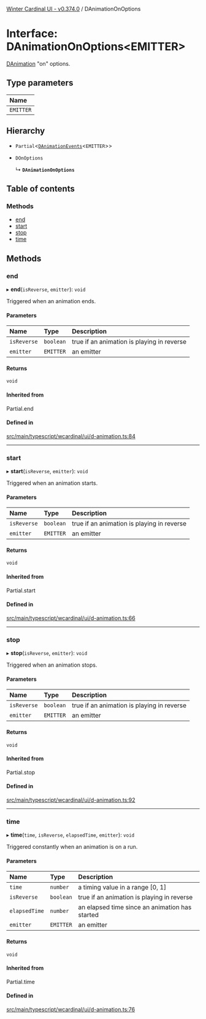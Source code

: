 [Winter Cardinal UI - v0.374.0](../index.md) / DAnimationOnOptions

# Interface: DAnimationOnOptions\<EMITTER\>

[DAnimation](DAnimation.md) "on" options.

## Type parameters

| Name |
| :------ |
| `EMITTER` |

## Hierarchy

- `Partial`\<[`DAnimationEvents`](DAnimationEvents.md)\<`EMITTER`\>\>

- `DOnOptions`

  ↳ **`DAnimationOnOptions`**

## Table of contents

### Methods

- [end](DAnimationOnOptions.md#end)
- [start](DAnimationOnOptions.md#start)
- [stop](DAnimationOnOptions.md#stop)
- [time](DAnimationOnOptions.md#time)

## Methods

### end

▸ **end**(`isReverse`, `emitter`): `void`

Triggered when an animation ends.

#### Parameters

| Name | Type | Description |
| :------ | :------ | :------ |
| `isReverse` | `boolean` | true if an animation is playing in reverse |
| `emitter` | `EMITTER` | an emitter |

#### Returns

`void`

#### Inherited from

Partial.end

#### Defined in

[src/main/typescript/wcardinal/ui/d-animation.ts:84](https://github.com/winter-cardinal/winter-cardinal-ui/blob/v0.310.1/src/main/typescript/wcardinal/ui/d-animation.ts#L84)

___

### start

▸ **start**(`isReverse`, `emitter`): `void`

Triggered when an animation starts.

#### Parameters

| Name | Type | Description |
| :------ | :------ | :------ |
| `isReverse` | `boolean` | true if an animation is playing in reverse |
| `emitter` | `EMITTER` | an emitter |

#### Returns

`void`

#### Inherited from

Partial.start

#### Defined in

[src/main/typescript/wcardinal/ui/d-animation.ts:66](https://github.com/winter-cardinal/winter-cardinal-ui/blob/v0.310.1/src/main/typescript/wcardinal/ui/d-animation.ts#L66)

___

### stop

▸ **stop**(`isReverse`, `emitter`): `void`

Triggered when an animation stops.

#### Parameters

| Name | Type | Description |
| :------ | :------ | :------ |
| `isReverse` | `boolean` | true if an animation is playing in reverse |
| `emitter` | `EMITTER` | an emitter |

#### Returns

`void`

#### Inherited from

Partial.stop

#### Defined in

[src/main/typescript/wcardinal/ui/d-animation.ts:92](https://github.com/winter-cardinal/winter-cardinal-ui/blob/v0.310.1/src/main/typescript/wcardinal/ui/d-animation.ts#L92)

___

### time

▸ **time**(`time`, `isReverse`, `elapsedTime`, `emitter`): `void`

Triggered constantly when an animation is on a run.

#### Parameters

| Name | Type | Description |
| :------ | :------ | :------ |
| `time` | `number` | a timing value in a range [0, 1] |
| `isReverse` | `boolean` | true if an animation is playing in reverse |
| `elapsedTime` | `number` | an elapsed time since an animation has started |
| `emitter` | `EMITTER` | an emitter |

#### Returns

`void`

#### Inherited from

Partial.time

#### Defined in

[src/main/typescript/wcardinal/ui/d-animation.ts:76](https://github.com/winter-cardinal/winter-cardinal-ui/blob/v0.310.1/src/main/typescript/wcardinal/ui/d-animation.ts#L76)
